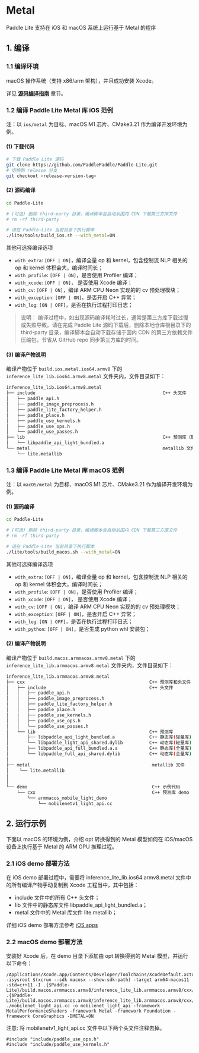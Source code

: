 # Metal

Paddle Lite 支持在 iOS 和 macOS 系统上运行基于 Metal 的程序

## 1. 编译

### 1.1 编译环境

macOS 操作系统（支持 x86/arm 架构），并且成功安装 Xcode。

详见 [**源码编译指南**](https://paddlelite.paddlepaddle.org.cn/source_compile/macos_compile_ios.html) 章节。

### 1.2 编译 Paddle Lite Metal 库 iOS 范例

注：以 `ios/metal` 为目标、macOS M1 芯片、CMake3.21 作为编译开发环境为例。

#### (1) 下载代码
```bash
# 下载 Paddle Lite 源码
git clone https://github.com/PaddlePaddle/Paddle-Lite.git
# 切换到 release 分支
git checkout <release-version-tag>
```
#### (2) 源码编译
```bash
cd Paddle-Lite

# (可选) 删除 third-party 目录，编译脚本会自动从国内 CDN 下载第三方库文件
# rm -rf third-party

# 请在 Paddle-Lite 当前目录下执行脚本
./lite/tools/build_ios.sh --with_metal=ON
```
其他可选择编译选项
- `with_extra`: `[OFF | ON]`，编译全量 op 和 kernel，包含控制流 NLP 相关的 op 和 kernel 体积会大，编译时间长；
- `with_profile`: `[OFF | ON]`，是否使用 Profiler 编译；
- `with_xcode`: `[OFF | ON]`， 是否使用 Xcode 编译；
- `with_cv`: `[OFF | ON]`，编译 ARM CPU Neon 实现的的 cv 预处理模块；
- `with_exception`: `[OFF | ON]`，是否开启 C++ 异常；
- `with_log`: `[ON | OFF]`，是否在执行过程打印日志；


> 说明： 编译过程中，如出现源码编译耗时过长，通常是第三方库下载过慢或失败导致。请在完成 Paddle Lite 源码下载后，删除本地仓库根目录下的 third-party 目录，编译脚本会自动下载存储于国内 CDN 的第三方依赖文件压缩包，节省从 GitHub repo 同步第三方库的时间。

#### (3) 编译产物说明

编译产物位于 `build.ios.metal.ios64.armv8` 下的 `inference_lite_lib.ios64.armv8.metal` 文件夹内，文件目录如下：

```bash
inference_lite_lib.ios64.armv8.metal
├── include                                                C++ 头文件
│   ├── paddle_api.h
│   ├── paddle_image_preprocess.h
│   ├── paddle_lite_factory_helper.h
│   ├── paddle_place.h
│   ├── paddle_use_kernels.h
│   ├── paddle_use_ops.h
│   └── paddle_use_passes.h
├── lib                                                    C++ 预测库（静态库）
│   └── libpaddle_api_light_bundled.a
└── metal                                                  metallib 文件    
    └── lite.metallib
```
### 1.3 编译 Paddle Lite Metal 库 macOS 范例

注：以 `macOS/metal` 为目标、macOS M1 芯片、CMake3.21 作为编译开发环境为例。

#### (1) 源码编译
```bash
cd Paddle-Lite

# (可选) 删除 third-party 目录，编译脚本会自动从国内 CDN 下载第三方库文件
# rm -rf third-party

# 请在 Paddle-Lite 当前目录下执行脚本
./lite/tools/build_macos.sh --with_metal=ON
```
其他可选择编译选项
- `with_extra`: `[OFF | ON]`，编译全量 op 和 kernel，包含控制流 NLP 相关的 op 和 kernel 体积会大，编译时间长；
- `with_profile`: `[OFF | ON]`，是否使用 Profiler 编译；
- `with_xcode`: `[OFF | ON]`， 是否使用 Xcode 编译；
- `with_cv`: `[OFF | ON]`，编译 ARM CPU Neon 实现的的 cv 预处理模块；
- `with_exception`: `[OFF | ON]`，是否开启 C++ 异常；
- `with_log`: `[ON | OFF]`，是否在执行过程打印日志；
- `with_python`: `[OFF | ON]`，是否生成 python whl 安装包；

#### (2) 编译产物说明

编译产物位于 `build.macos.armmacos.armv8.metal` 下的 `inference_lite_lib.armmacos.armv8.metal` 文件夹内，文件目录如下：

```bash
inference_lite_lib.armmacos.armv8.metal
├── cxx                                               C++ 预测库和头文件
│   ├── include                                       C++ 头文件
│   │   ├── paddle_api.h
│   │   ├── paddle_image_preprocess.h
│   │   ├── paddle_lite_factory_helper.h
│   │   ├── paddle_place.h
│   │   ├── paddle_use_kernels.h
│   │   ├── paddle_use_ops.h
│   │   └── paddle_use_passes.h
│   └── lib                                           C++ 预测库
│       ├── libpaddle_api_light_bundled.a             C++ 静态库(轻量库)
│       └── libpaddle_light_api_shared.dylib          C++ 动态库(轻量库)
│       ├── libpaddle_api_full_bundled.a.a            C++ 静态库(全量库)
│       └── libpaddle_full_api_shared.dylib           C++ 动态库(全量库)
│
├── metal                                              metallib 文件    
│    └── lite.metallib
│
│
└── demo                                               C++ 示例代码
    └── cxx                                            C++ 预测库 demo
        └── armmacos_mobile_light_demo                 
            └── mobilenetv1_light_api.cc
```

## 2. 运行示例

下面以 macOS 的环境为例，介绍 opt 转换得到的 Metal 模型如何在 iOS/macOS 设备上执行基于 Metal 的 ARM GPU 推理过程。

### 2.1 iOS demo 部署方法
在 iOS demo 部署过程中，需要将 inference_lite_lib.ios64.armv8.metal 文件中的所有编译产物手动复制到 Xcode 工程当中，其中包括： 
- include 文件中的所有 C++ 头文件；
- lib 文件中的静态库文件 libpaddle_api_light_bundled.a；
- metal 文件中的 Metal 库文件 lite.metallib；

详细 iOS demo 部署方法参考
[ iOS apps ](https://paddlelite.paddlepaddle.org.cn/v2.12/demo_guides/ios_app_demo.html#ios-demo)

### 2.2 macOS demo 部署方法
安装好 Xcode 后，在 demo 目录下添加由 opt 转换得到的 Metal 模型，并运行以下命令：
```
/Applications/Xcode.app/Contents/Developer/Toolchains/XcodeDefault.xctoolchain/usr/bin/clang++ -isysroot $(xcrun --sdk macosx --show-sdk-path) -target arm64-macos11 -std=c++11 -I .{$Paddle-Lite}/build.macos.armmacos.armv8/inference_lite_lib.armmacos.armv8/cxx/include .{$Paddle-Lite}/build.macos.armmacos.armv8/inference_lite_lib.armmacos.armv8/cxx/lib/libpaddle_api_light_bundled.a ./mobilenet_light_api.cc -o mobilenet_light_api -framework MetalPerformanceShaders -framework Metal -framework Foundation -framework CoreGraphics -DMETAL=ON
```


注意:  将 mobilenetv1_light_api.cc 文件中以下两个头文件注释去掉。
```
#include "include/paddle_use_ops.h"
#include "include/paddle_use_kernels.h"
 ```
